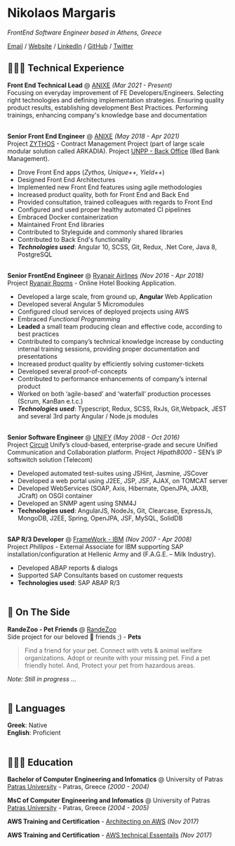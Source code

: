# Nikolaos Margaris

_FrontEnd Software Engineer based in Athens, Greece_ <br>

[Email](mailto:reverence23@gmail.com) / [Website](http://www.nikolaosmargaris.gr/) / [LinkedIn](http://www.linkedin.com/in/nikolaos-margaris-8922713a/) / [GitHub](https://github.com/margaris23/) / [Twitter](https://twitter.com/NikolaosMargar1/)

## 👩🏼‍💻 Technical Experience

**Front End Technical Lead** @ [ANIXE](https://anixe.io/) _(Mar 2021 - Present)_ <br>
Focusing on everyday improvement of FE Developers/Engineers. Selecting right technologies and defining implementation strategies. Ensuring quality product results, establishing development Best Practices. Performing trainings, enhancing company's knowledge base and documentation
<br><br>

**Senior Front End Engineer** @ [ANIXE](https://anixe.io/) _(May 2018 - Apr 2021)_ <br>
Project [ZYTHOS](https://zythos.resfinity.com) - Contract Management Project (part of large scale modular solution called ARKADIA).
Project [UNPP - Back Office](https://anixe.io/products/ota) (Bed Bank Management).

- Drove Front End apps (_Zythos, Unique++, Yield++_)
- Designed Front End Architectures
- Implemented new Front End features using agile methodologies
- Increased product quality, both for Front End and Back End
- Provided consultation, trained colleagues with regards to Front End
- Configured and used proper healthy automated CI pipelines
- Embraced Docker containerization
- Maintained Front End libraries
- Contributed to Styleguide and commonly shared libraries
- Contributed to Back End's functionality
- **_Technologies used_**: Angular 10, SCSS, Git, Redux, .Net Core, Java 8, PostgreSQL
  <br><br>

**Senior FrontEnd Engineer** @ [Ryanair Airlines](https://www.ryanair.com/) _(Nov 2016 - Apr 2018)_ <br>
Project [Ryanair Rooms](https://rooms.ryanair.com) - Online Hotel Booking Application.

- Developed a large scale, from ground up, **Angular** Web Application
- Developed several Angular 5 Micromodules
- Configured cloud services of deployed projects using AWS
- Embraced _Functional Programming_
- **Leaded** a small team producing clean and effective code, according to best practices
- Contributed to company’s technical knowledge increase by conducting internal training sessions, providing proper documentation and presentations
- Increased product quality by efficiently solving customer-tickets
- Developed several proof-of-concepts
- Contributed to performance enhancements of company’s internal product
- Worked on both ‘agile-based’ and ‘waterfall’ production processes (Scrum, KanBan e.t.c.)
- **_Technologies used_**: Typescript, Redux, SCSS, RxJs, Git,Webpack, JEST and several 3rd party Angular / Node.js modules
  <br><br>

**Senior Software Engineer** @ [UNIFY](https://unify.com/en/) _(May 2008 - Oct 2016)_ <br>
Project [Circuit](https://atos.net/en/lp/atos-workplace-as-a-service/circuit) Unify’s cloud-based, enterprise-grade and secure
Unified Communication and Collaboration platform.
Project _Hipath8000_ - SEN’s IP softswitch solution (Telecom)

- Developed automated test-suites using JSHint, Jasmine, JSCover
- Developed a web portal using J2EE, JSP, JSF, AJAX, on TOMCAT server
- Developed WebServices (SOAP, Axis, Hibernate, OpenJPA, JAXB, JCraft) on OSGI container
- Developed an SNMP agent using SNM4J
- **Technologies used**: AngularJS, NodeJs, Git, Clearcase, ExpressJs, MongoDB, J2EE, Spring, OpenJPA, JSF, MySQL, SolidDB
  <br><br>

**SAP R/3 Developer** @ [FrameWork - IBM]() _(Nov 2007 - Apr 2008)_ <br>
Project _Phillipos_ - External Associate for IBM supporting SAP installation/configuration at Hellenic Army and (F.A.G.E. – Milk Industry).

- Developed ABAP reports & dialogs
- Supported SAP Consultants based on customer requests
- **Technologies used**: SAP ABAP R/3
  <br><br>

## 📌 On The Side

**RandeZoo - Pet Friends** @ [RandeZoo](http://www.randezoo.com/) <br>
Side project for our beloved 🐶 friends ;) - **Pets**

> Find a friend for your pet. Connect with vets & animal welfare organizations. Adopt or reunite with your missing pet. Find a pet friendly hotel. And, Protect your pet from hazardous areas.

_Note: Still in progress ..._
<br><br>

## 💬 Languages

**Greek**: Native <br>
**English**: Proficient
<br><br>

## 👩🏼‍🎓 Education

**Bachelor of Computer Engineering and Infomatics** @ University of Patras<br>
[Patras University](https://www.ceid.upatras.gr/en) - Patras, Greece _(2000 - 2004)_

**MsC of Computer Engineering and Infomatics** @ University of Patras<br>
[Patras University](https://www.ceid.upatras.gr/en) - Patras, Greece _(2004 - 2005)_

**AWS Training and Certification** - [Architecting on AWS](<https://www.linkedin.com/in/nikolaos-margaris-8922713a/detail/overlay-view/urn:li:fsd_profileTreasuryMedia:(ACoAAAg5uq4BqMuC3K0eHbWgSkboowmPLDrgkgM,1595181819708)/?lipi=urn%3Ali%3Apage%3Ad_flagship3_profile_view_base%3BCVnrLUiiQBqZWC6w99sHSA%3D%3D&licu=urn%3Ali%3Acontrol%3Ad_flagship3_profile_view_base-featured_item_detail_view>) _(Nov 2017)_

**AWS Training and Certification** - [AWS technical Essentails](<https://www.linkedin.com/in/nikolaos-margaris-8922713a/detail/overlay-view/urn:li:fsd_profileTreasuryMedia:(ACoAAAg5uq4BqMuC3K0eHbWgSkboowmPLDrgkgM,1595181782382)/?lipi=urn%3Ali%3Apage%3Ad_flagship3_profile_view_base%3BMHRqyXmVR8KhV%2B7dZpN8Gw%3D%3D&licu=urn%3Ali%3Acontrol%3Ad_flagship3_profile_view_base-featured_item_detail_view>) _(Nov 2017)_
